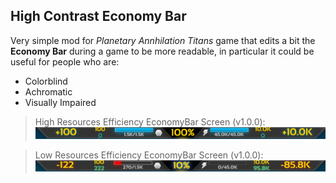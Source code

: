 ## High Contrast Economy Bar

Very simple mod for *Planetary Annhilation Titans* game that edits a bit the **Economy Bar** during a game to be more readable, in particular it could be useful for people who are:
- Colorblind
- Achromatic
- Visually Impaired

> High Resources Efficiency EconomyBar Screen (v1.0.0):
![High Efficiency Economy Bar](https://github.com/Romans96/pa_highcontrast-economybar/blob/main/images/img_higheff_v1.0.0.png)

> Low Resources Efficiency EconomyBar Screen (v1.0.0):
![Low Efficiency Economy Bar](https://github.com/Romans96/pa_highcontrast-economybar/blob/main/images/img_loweff_v1.0.0.png)